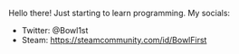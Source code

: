 Hello there! Just starting to learn programming.
My socials:
- Twitter: @Bowl1st
- Steam: https://steamcommunity.com/id/BowlFirst
